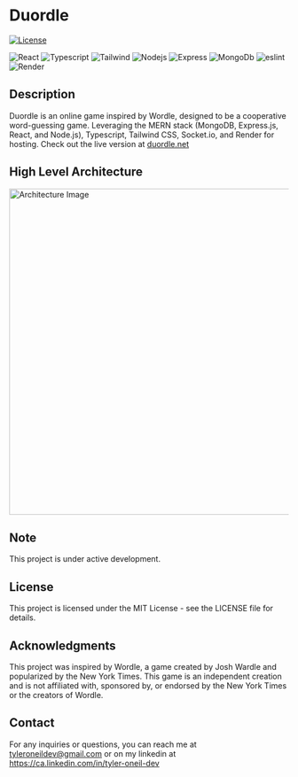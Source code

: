 # Duordle

[![License](https://img.shields.io/badge/License-MIT-blue.svg)](https://opensource.org/licenses/MIT)

![React](https://img.shields.io/badge/-ReactJs-61DAFB?logo=react&logoColor=white&style=for-the-badge)
![Typescript](https://img.shields.io/badge/TypeScript-007ACC?style=for-the-badge&logo=typescript&logoColor=white)
![Tailwind](https://img.shields.io/badge/Tailwind_CSS-38B2AC?style=for-the-badge&logo=tailwind-css&logoColor=white)
![Nodejs](https://img.shields.io/badge/Node.js-43853D?style=for-the-badge&logo=node.js&logoColor=white)
![Express](https://img.shields.io/badge/Express.js-404D59?style=for-the-badge)
![MongoDb](https://img.shields.io/badge/MongoDB-4EA94B?style=for-the-badge&logo=mongodb&logoColor=white)
![eslint](https://img.shields.io/badge/eslint-3A33D1?style=for-the-badge&logo=eslint&logoColor=white)
![Render](https://img.shields.io/badge/Render-404D59?style=for-the-badge)

## Description

Duordle is an online game inspired by Wordle, designed to be a cooperative word-guessing game. Leveraging the MERN stack (MongoDB, Express.js, React, and Node.js), Typescript, Tailwind CSS, Socket.io, and Render for hosting. Check out the live version at [duordle.net](https://duordle.net)

## High Level Architecture

<img width="589" alt="Architecture Image" src="https://github.com/user-attachments/assets/14c14098-70e6-45d4-bf2c-22418d2bf2e6">

## Note

This project is under active development.

## License

This project is licensed under the MIT License - see the LICENSE file for details.

## Acknowledgments

This project was inspired by Wordle, a game created by Josh Wardle and popularized by the New York Times. This game is an independent creation and is not affiliated with, sponsored by, or endorsed by the New York Times or the creators of Wordle.

## Contact

For any inquiries or questions, you can reach me at tyleroneildev@gmail.com
or on my linkedin at https://ca.linkedin.com/in/tyler-oneil-dev
